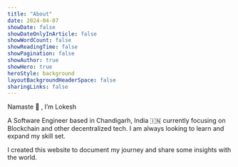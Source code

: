 ```yaml
---
title: "About"
date: 2024-04-07
showDate: false
showDateOnlyInArticle: false
showWordCount: false
showReadingTime: false
showPagination: false
showAuthor: true
showHero: true
heroStyle: background
layoutBackgroundHeaderSpace: false
sharingLinks: false
---
```


Namaste 🙏 , I’m Lokesh

A Software Engineer based in Chandigarh, India 🇮🇳 currently focusing on Blockchain and other decentralized tech.
I am always looking to learn and expand my skill set.

I created this website to document my journey and share some insights with the world.
